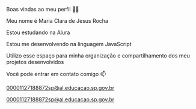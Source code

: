 Boas vindas ao meu perfil 💙💙

Meu nome é Maria Clara de Jesus Rocha

Estou estudando na Alura

Estou me desenvolvendo na linguagem JavaScript

Utilizo esse espaço para minha organização e compartilhamento dos meu projetos desenvolvidos

Você pode entrar em contato comigo 📫

00001127188872sp@al.educacao.sp.gov.br

00001127188872sp@al.educacao.sp.gov.br

